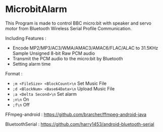 # MicrobitAlarm

This Program is made to control BBC micro:bit with speaker and servo motor from Bluetooth Wireless Serial Profile Communication.

Including Features :
* Encode MP2/MP3/AC3/WMA/AMAC3/AMAC6/FLAC/ALAC to 31.5KHz Sample Unsigned 8-bit Raw PCM audio
* Transmit the PCM audio to the micro:bit by Bluetooth 
* Setting alarm time

Format :
* `;m <FileSize> <BlockCount>\n` Set Music File
* `;d <BlockNum> <Base64Data>\n` Upload Music File
* `;a <Delta Second>\n` Set alarm
* `;n\n` On
* `;f\n` Off


FFmpeg-android : https://github.com/brarcher/ffmpeg-android-java

BluetoothSerial : https://github.com/harry1453/android-bluetooth-serial
